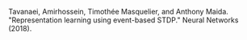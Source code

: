 Tavanaei, Amirhossein, Timothée Masquelier, and Anthony Maida. "Representation learning using event-based STDP." Neural Networks (2018).
